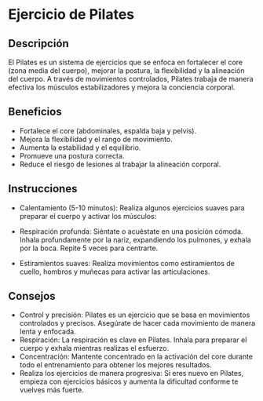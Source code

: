 # Ejercicio de Pilates

## Descripción
El Pilates es un sistema de ejercicios que se enfoca en fortalecer el core (zona media del cuerpo), mejorar la postura, la flexibilidad y la alineación del cuerpo. A través de movimientos controlados, Pilates trabaja de manera efectiva los músculos estabilizadores y mejora la conciencia corporal.

## Beneficios
- Fortalece el core (abdominales, espalda baja y pelvis).
- Mejora la flexibilidad y el rango de movimiento.
- Aumenta la estabilidad y el equilibrio.
- Promueve una postura correcta.
- Reduce el riesgo de lesiones al trabajar la alineación corporal.

## Instrucciones
- Calentamiento (5-10 minutos):
Realiza algunos ejercicios suaves para preparar el cuerpo y activar los músculos:

- Respiración profunda: Siéntate o acuéstate en una posición cómoda. Inhala profundamente por la nariz, expandiendo los pulmones, y exhala por la boca. Repite 5 veces para centrarte.
- Estiramientos suaves: Realiza movimientos como estiramientos de cuello, hombros y muñecas para activar las articulaciones.

## Consejos
- Control y precisión: Pilates es un ejercicio que se basa en movimientos controlados y precisos. Asegúrate de hacer cada movimiento de manera lenta y enfocada.
- Respiración: La respiración es clave en Pilates. Inhala para preparar el cuerpo y exhala mientras realizas el esfuerzo.
- Concentración: Mantente concentrado en la activación del core durante todo el entrenamiento para obtener los mejores resultados.
- Realiza los ejercicios de manera progresiva: Si eres nuevo en Pilates, empieza con ejercicios básicos y aumenta la dificultad conforme te vuelves más fuerte.
































